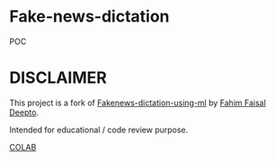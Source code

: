 # Fake-news-dictation
 POC

# DISCLAIMER
 This project is a fork of [Fakenews-dictation-using-ml](https://github.com/ffdrko/Fakenews-dictation-using-ml) by [Fahim Faisal Deepto](https://github.com/ffdrko). 

Intended for educational / code review purpose.

[COLAB](https://colab.research.google.com/drive/1MfrS-kKC4vbpXYHjJzATdR7DiK_j8OHK)
